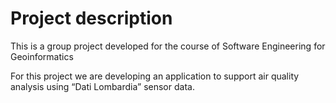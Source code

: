 # Project description
This is a group project developed for the course of Software Engineering for Geoinformatics 

For this project we are developing an application to support air quality analysis using “Dati Lombardia” sensor data.


